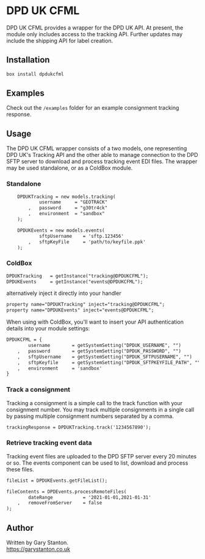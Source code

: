 # DPD UK CFML

DPD UK CFML provides a wrapper for the DPD UK API.
At present, the module only includes access to the tracking API.
Further updates may include the shipping API for label creation.

## Installation
```js
box install dpdukcfml
```

## Examples
Check out the `/examples` folder for an example consignment tracking response.

## Usage
The DPD UK CFML wrapper consists of a two models, one representing DPD UK's Tracking API and the other able to manage connection to the DPD SFTP server to download and process tracking event EDI files.
The wrapper may be used standalone, or as a ColdBox module.


### Standalone
```cfc
	DPDUKTracking = new models.tracking(
			username     = "GEOTRACK"
		,	password     = "g30tr4ck"
		,	environment  = "sandbox"
	);

	DPDUKEvents = new models.events(
			sftpUsername 	= 'sftp.123456'
		,	sftpKeyFile 	= 'path/to/keyfile.ppk'
	);

```

### ColdBox
```cfc
DPDUKTracking 	= getInstance("tracking@DPDUKCFML");
DPDUKEvents 	= getInstance("events@DPDUKCFML");
```
alternatively inject it directly into your handler
```cfc
property name="DPDUKTracking" inject="tracking@DPDUKCFML";
property name="DPDUKEvents" inject="events@DPDUKCFML";
```

When using with ColdBox, you'll want to insert your API authentication details into your module settings:

```cfc
DPDUKCFML = {
		username 		= getSystemSetting("DPDUK_USERNAME", "")
	,	password 		= getSystemSetting("DPDUK_PASSWORD", "")
	,	sftpUsername 	= getSystemSetting("DPDUK_SFTPUSERNAME", "")
	,	sftpKeyfile 	= getSystemSetting("DPDUK_SFTPKEYFILE_PATH", "")
	,	environment 	= 'sandbox'
}
```

### Track a consignment
Tracking a consignment is a simple call to the track function with your consignment number. You may track multiple consignments in a single call by passing multiple consignment numbers separated by a comma.  

```cfc
trackingResponse = DPDUKTracking.track('1234567890');
```

### Retrieve tracking event data
Tracking event files are uploaded to the DPD SFTP server every 20 minutes or so. The events component can be used to list, download and process these files.  

```cfc
fileList = DPDUKEvents.getFileList();
```

```cfc
fileContents = DPDEvents.processRemoteFiles(
		dateRange 			= '2021-01-01,2021-01-31'
	,	removeFromServer 	= false
);
```


## Author
Written by Gary Stanton.  
https://garystanton.co.uk
